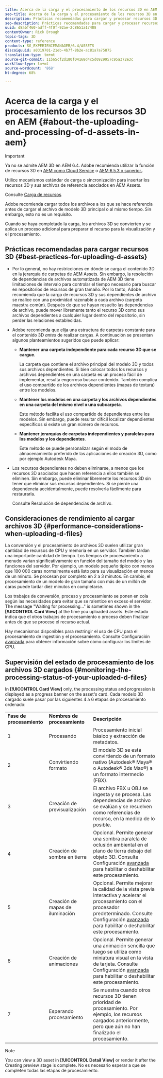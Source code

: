 ```yaml
---
title: Acerca de la carga y el procesamiento de los recursos 3D en AEM
seo-title: Acerca de la carga y el procesamiento de los recursos 3D en AEM
description: Prácticas recomendadas para cargar y procesar recursos 3D.
seo-description: Prácticas recomendadas para cargar y procesar recursos 3D.
uuid: d8abf460-adff-4f0f-92ae-2c8651a17488
contentOwner: Rick Brough
topic-tags: 3D
content-type: reference
products: SG_EXPERIENCEMANAGER/6.4/ASSETS
discoiquuid: a0319701-21eb-4b7f-8b2e-ac81a7a75875
translation-type: tm+mt
source-git-commit: 11b65cf2d180f04168d4c5d0929957c95a372e3c
workflow-type: tm+mt
source-wordcount: '868'
ht-degree: 68%

---
```



# Acerca de la carga y el procesamiento de los recursos 3D en AEM {#about-the-uploading-and-processing-of-d-assets-in-aem}

>[!IMPORTANT]
>
>Ya no se admite AEM 3D en AEM 6.4. Adobe recomienda utilizar la función de recursos 3D en [AEM como Cloud Service](https://docs.adobe.com/content/help/en/experience-manager-cloud-service/assets/dynamicmedia/assets-3d.html) o [AEM 6.5.3 o superior.](https://docs.adobe.com/content/help/en/experience-manager-65/assets/dynamic/assets-3d.html).

Utilice mecanismos estándar de carga o sincronización para insertar los recursos 3D y sus archivos de referencia asociados en AEM Assets.

Consulte [Carga de recursos](managing-assets-touch-ui.md#uploading-assets).

Adobe recomienda cargar todos los archivos a los que se hace referencia antes de cargar el archivo de modelo 3D principal o al mismo tiempo. Sin embargo, esto no es un requisito.

Cuando se haya completado la carga, los archivos 3D se convierten y se aplica un proceso adicional para preparar el recurso para la visualización y el procesamiento.

## Prácticas recomendadas para cargar recursos 3D {#best-practices-for-uploading-d-assets}

* Por lo general, no hay restricciones en dónde se carga el contenido 3D en la jerarquía de carpetas de AEM Assets. Sin embargo, la resolución de dependencias de archivos automatizada de AEM 3D tiene limitaciones de intervalo para controlar el tiempo necesario para buscar en repositorios de recursos de gran tamaño. Por lo tanto, Adobe recomienda que la carga de recursos 3D y sus dependientes de archivo se realice con una proximidad razonable a cada archivo (carpeta maestra común). Después de que se hayan resuelto las dependencias de archivo, puede mover libremente tanto el recurso 3D como sus archivos dependientes a cualquier lugar dentro del repositorio, sin perder las relaciones establecidas.
* Adobe recomienda que elija una estructura de carpetas constante para el contenido 3D *antes* de realizar cargas. A continuación se presentan algunos planteamientos sugeridos que puede aplicar:

   * **Mantener una carpeta independiente para cada recurso 3D que se cargue**.

      La carpeta que contiene el archivo principal del modelo 3D y todos sus archivos dependientes. Si bien colocar todos los recursos y archivos dependientes en una carpeta es un proceso fácil de implementar, resulta engorroso buscar contenido. También complica el uso compartido de los archivos dependientes (mapas de textura) entre los modelos.

   * **Mantener los modelos en una carpeta y los archivos dependientes en una carpeta del mismo nivel o una subcarpeta**.

      Este método facilita el uso compartido de dependientes entre los modelos. Sin embargo, puede resultar difícil localizar dependientes específicos si existe un gran número de recursos.

   * **Mantener jerarquías de carpetas independientes y paralelas para los modelos y los dependientes**.

      Este método se puede personalizar según el modo de almacenamiento preferido de las aplicaciones de creación 3D, como por ejemplo Autodesk Maya.

* Los recursos dependientes no deben eliminarse, a menos que los recursos 3D asociados que hacen referencia a ellos también se eliminen. Sin embargo, puede eliminar libremente los recursos 3D sin tener que eliminar sus recursos dependientes. Si se pierde una dependencia accidentalmente, puede resolverla fácilmente para restaurarla.

   Consulte Resolución de dependencias de archivo.

## Consideraciones de rendimiento al cargar archivos 3D {#performance-considerations-when-uploading-d-files}

La conversión y el procesamiento de archivos 3D suelen utilizar gran cantidad de recursos de CPU y memoria en un servidor. También tardan una importante cantidad de tiempo. Los tiempos de procesamiento a menudo varían significativamente en función del tamaño del modelo y las funciones del servidor. Por ejemplo, un modelo pequeño típico con menos que 100 000 caras normalmente está listo para su visualización en menos de un minuto. Se procesan por completo en 2 a 3 minutos. En cambio, el procesamiento de un modelo de gran tamaño con más de un millón de caras puede tardar diez minutos en completarse.

Los trabajos de conversión, proceso y procesamiento se ponen en cola según las necesidades para evitar que se ralentice en exceso el servidor. The message &quot;Waiting for processing...&quot; is sometimes shown in the **[!UICONTROL Card View]** at the time you uploaded assets. Este estado indica que el otros trabajos de procesamiento o proceso deben finalizar antes de que se procese el recurso actual. 

Hay mecanismos disponibles para restringir el uso de CPU para el procesamiento de ingestión y el procesamiento. Consulte Configuración [avanzada](advanced-config-3d.md) para obtener información sobre cómo configurar los límites de CPU.

## Supervisión del estado de procesamiento de los archivos 3D cargados {#monitoring-the-processing-status-of-your-uploaded-d-files}

In **[!UICONTROL Card View]** only, the processing status and progression is displayed as a progress banner on the asset&#39;s card. Cada modelo 3D cargado suele pasar por las siguientes 4 a 6 etapas de procesamiento ordenado:

<table> 
 <tbody> 
  <tr> 
   <td><strong>Fase de procesamiento</strong><br /> </td> 
   <td><strong>Nombres de procesamiento</strong></td> 
   <td><strong>Descripción</strong></td> 
  </tr> 
  <tr> 
   <td>1</td> 
   <td>Procesando</td> 
   <td>Procesamiento inicial básico y extracción de metadatos.</td> 
  </tr> 
  <tr> 
   <td>2</td> 
   <td>Convirtiendo formato</td> 
   <td>El modelo 3D se está convirtiendo de un formato nativo (Autodesk® Maya® o Autodesk® 3ds Max®) a un formato intermedio (FBX).</td> 
  </tr> 
  <tr> 
   <td>3</td> 
   <td>Creación de previsualización</td> 
   <td>El archivo FBX u OBJ se ingesta y se procesa. Las dependencias de archivo se evalúan y se resuelven como referencias de recurso, en la medida de lo posible.</td> 
  </tr> 
  <tr> 
   <td>4</td> 
   <td>Creación de sombra en tierra</td> 
   <td>Opcional. Permite generar una sombra paralela de oclusión ambiental en el plano de tierra debajo del objeto 3D. Consulte Configuración <a href="/help/assets/advanced-config-3d.md">avanzada</a> para habilitar o deshabilitar este procesamiento.</td> 
  </tr> 
  <tr> 
   <td>5<br /> </td> 
   <td>Creación de mapas de iluminación</td> 
   <td>Opcional. Permite mejorar la calidad de la vista previa interactiva y acelerar el procesamiento con el procesador predeterminado. Consulte Configuración <a href="/help/assets/advanced-config-3d.md">avanzada</a> para habilitar o deshabilitar este procesamiento.</td> 
  </tr> 
  <tr> 
   <td>6<br /> </td> 
   <td>Creación de animaciones</td> 
   <td>Opcional. Permite generar una animación sencilla que luego se utiliza como miniatura visual en la vista de tarjeta. Consulte Configuración <a href="/help/assets/advanced-config-3d.md">avanzada</a> para habilitar o deshabilitar este procesamiento.</td> 
  </tr> 
  <tr> 
   <td>7<br /> </td> 
   <td>Esperando procesamiento</td> 
   <td>Se muestra cuando otros recursos 3D tienen prioridad de procesamiento. Por ejemplo, los recursos cargados anteriormente, pero que aún no han finalizado el procesamiento.</td> 
  </tr> 
 </tbody> 
</table>

>[!NOTE]
>
>You can view a 3D asset in **[!UICONTROL Detail View]** or render it after the Creating preview stage is complete. No es necesario esperar a que se completen todas las etapas de procesamiento.

